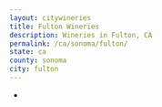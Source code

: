 ```yaml
---
layout: citywineries
title: Fulton Wineries
description: Wineries in Fulton, CA
permalink: /ca/sonoma/fulton/
state: ca
county: sonoma
city: fulton
---
```

-
